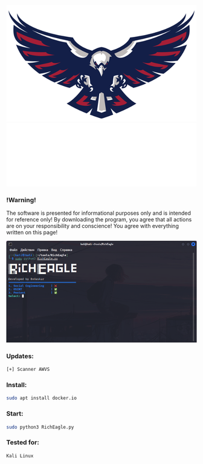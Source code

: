 
![Header](https://github.com/0xHaskar/RichEagle/blob/main/icons/rich.png)
![Header](https://github.com/0xHaskar/RichEagle/blob/main/icons/download.gif)

### !Warning!
The software is presented for informational purposes only and is intended for reference only!
By downloading the program, you agree that all actions are on your responsibility and conscience!
You agree with everything written on this page!

![Header](https://github.com/0xHaskar/RichEagle/blob/main/icons/screen.png)

### Updates:
```bash
[+] Scanner AWVS
```

### Install:
```bash
sudo apt install docker.io
```
### Start:
```bash
sudo python3 RichEagle.py 
```
### Tested for:
```bash
Kali Linux
```
